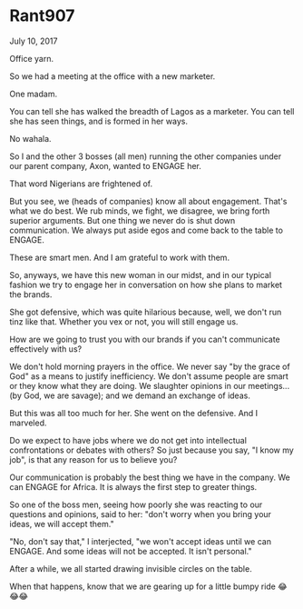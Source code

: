 # Rant907


July 10, 2017

Office yarn.

So we had a meeting at the office with a new marketer. 

One madam.

You can tell she has walked the breadth of Lagos as a marketer. You can tell she has seen things, and is formed in her ways.

No wahala.

So I and the other 3 bosses (all men) running the other companies under our parent company, Axon, wanted to ENGAGE her.

That word Nigerians are frightened of.

But you see, we (heads of companies) know all about engagement. That's what we do best. We rub minds, we fight, we disagree, we bring forth superior arguments. But one thing we never do is shut down communication. We always put aside egos and come back to the table to ENGAGE.

These are smart men. And I am grateful to work with them.

So, anyways, we have this new woman in our midst,  and in our typical fashion we try to engage her in conversation on how she plans to market the brands.

She got defensive, which was quite hilarious because, well, we don't run tinz like that. Whether you vex or not, you will still engage us.

How are we going to trust you with our brands if you can't communicate effectively with us?

We don't hold morning prayers in the office. We never say "by the grace of God" as a means to justify inefficiency. We don't assume people are smart or they know what they are doing. We slaughter opinions in our meetings... (by God, we are savage); and we demand an exchange of ideas.

But this was all too much for her. She went on the defensive. And I marveled.

Do we expect to have jobs where we do not get into intellectual confrontations or debates with others? So just because you say, "I know my job", is that any reason for us to believe you?

Our communication is probably the best thing we have in the company. We can ENGAGE for Africa. It is always the first step to greater things.

So one of the boss men, seeing how poorly she was reacting to our questions and opinions, said to her: "don't worry when you bring your ideas, we will accept them."

"No, don't say that," I interjected,  "we won't accept ideas until we can ENGAGE. And some ideas will not be accepted. It isn't personal."

After a while, we all started drawing invisible circles on the table.

When that happens, know that we are gearing up for a little bumpy ride 😂😂😂